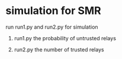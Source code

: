 # simulation for SMR
run run1.py and run2.py for simulation

1. run1.py
the probability of untrusted relays

2. run2.py
the number of trusted relays
